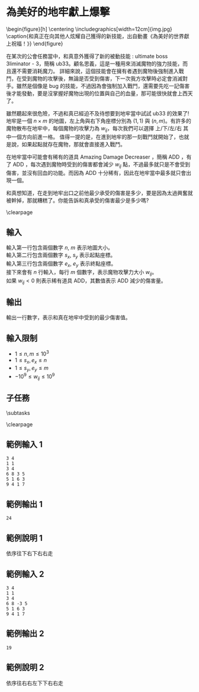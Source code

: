 # 為美好的地牢獻上爆擊

\begin{figure}[h]
\centering
\includegraphics[width=12cm]{img.jpg}
\caption{和真正在向其他人炫耀自己獲得的新技能，出自動畫《為美好的世界獻上祝福！》}
\end{figure}

在某次的公會任務當中，和真意外獲得了新的被動技能 : ultimate boss 3liminator - 3，簡稱 ub33。顧名思義，這是一種用來消滅魔物的強力技能，而且還不需要消耗魔力。
詳細來說，這個技能會在擁有者遇到魔物後強制進入戰鬥，在受到魔物的攻擊後，無論是否受到傷害，下一次我方攻擊時必定會消滅對手。雖然是個像是 bug 的技能，不過因為會強制加入戰鬥，還需要先吃一記傷害後才能發動，要是沒掌握好魔物出現的位置與自己的血量，那可能很快就會上西天了。

雖然聽起來很危險，不過和真已經迫不及待想要到地牢當中試試 ub33 的效果了!
地牢是一個 $n \times m$ 的地圖，左上角與右下角座標分別為 $(1, 1)$ 與 $(n, m)$。有許多的魔物散布在地牢中，每個魔物的攻擊力為 $w_{ij}$，每次我們可以選擇 上/下/左/右 其中一個方向前進一格。
值得一提的是，在進到地牢的那一刻戰鬥就開始了，也就是說，如果起點就存在魔物，那就會直接進入戰鬥。

在地牢當中可能會有稀有的道具 Amazing Damage Decreaser ，簡稱 ADD ，有了 ADD ，每次遇到魔物時受到的傷害都會減少 $w_{ij}$ 點，不過最多就只是不會受到傷害，並沒有回血的功能。而因為 ADD 十分稀有，因此在地牢當中最多就只會出現一個。

和真想知道，在走到地牢出口之前他最少承受的傷害是多少，要是因為太過興奮就被幹掉，那就糟糕了。你能告訴和真承受的傷害最少是多少嗎?

\clearpage

## 輸入
輸入第一行包含兩個數字 $n$, $m$ 表示地圖大小。  
輸入第二行包含兩個數字 $s_x$, $s_y$ 表示起點座標。  
輸入第三行包含兩個數字 $e_x$, $e_y$ 表示終點座標。  
接下來會有 $n$ 行輸入，每行 $m$ 個數字，表示魔物攻擊力大小 $w_{ij}$。  
如果 $w_{ij} < 0$ 則表示稀有道具 ADD，其數值表示 ADD 減少的傷害量。  

## 輸出
輸出一行數字，表示和真在地牢中受到的最少傷害值。  

## 輸入限制
- $1 \le n,m \le 10^3$
- $1 \le s_x, e_x \le n$
- $1 \le s_y, e_y \le m$
- $-10^9 \le w_{ij} \le 10^9$

## 子任務

\subtasks

\clearpage

## 範例輸入 1
```
3 4
1 1
3 4
6 8 3 5
5 1 6 3
9 4 1 7
```

## 範例輸出 1
```
24
```

## 範例說明 1
依序往下右下右右走

## 範例輸入 2
```
3 4
1 1
3 4
6 8 -3 5
5 1 6 3
9 4 1 7
```

## 範例輸出 2
```
19
```

## 範例說明 2
依序往右右左下下右右走
